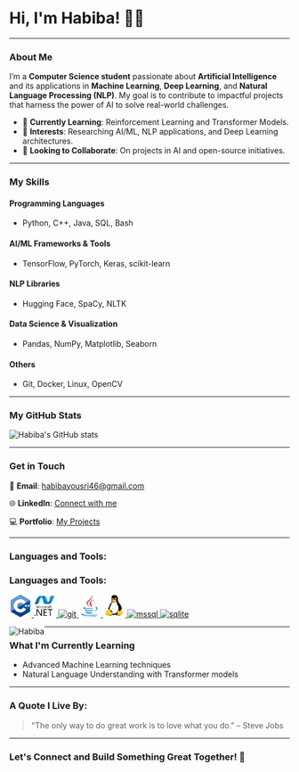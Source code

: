 # Hi, I'm Habiba! 👩‍💻

---

### About Me

I’m a **Computer Science student** passionate about **Artificial Intelligence** and its applications in **Machine Learning**, **Deep Learning**, and **Natural Language Processing (NLP)**. My goal is to contribute to impactful projects that harness the power of AI to solve real-world challenges.

- 🌱 **Currently Learning**: Reinforcement Learning and Transformer Models.
- 🧠 **Interests**: Researching AI/ML, NLP applications, and Deep Learning architectures.
- 🎯 **Looking to Collaborate**: On projects in AI and open-source initiatives.

---

### My Skills

#### Programming Languages
- Python, C++, Java, SQL, Bash

#### AI/ML Frameworks & Tools
- TensorFlow, PyTorch, Keras, scikit-learn

#### NLP Libraries
- Hugging Face, SpaCy, NLTK

#### Data Science & Visualization
- Pandas, NumPy, Matplotlib, Seaborn

#### Others
- Git, Docker, Linux, OpenCV

---

### My GitHub Stats

![Habiba's GitHub stats](https://github-readme-stats.vercel.app/api?username=Habiba&show_icons=true&theme=graywhite)

---

### Get in Touch

📧 **Email**: habibayousri46@gmail.com

🌐 **LinkedIn**: [Connect with me](https://www.linkedin.com/in/habiba-yousri/)

💻 **Portfolio**: [My Projects](https://github.com/Habiba?tab=repositories)

---

### Languages and Tools:

<h3 align="left">Languages and Tools:</h3>
<p align="left">
  <a href="https://www.w3schools.com/cpp/" target="_blank" rel="noreferrer"> 
    <img src="https://raw.githubusercontent.com/devicons/devicon/master/icons/cplusplus/cplusplus-original.svg" alt="cplusplus" width="40" height="40"/> 
  </a> 
  <a href="https://dotnet.microsoft.com/" target="_blank" rel="noreferrer">
    <img src="https://raw.githubusercontent.com/devicons/devicon/master/icons/dot-net/dot-net-original-wordmark.svg" alt="dotnet" width="40" height="40"/>
  </a>
  <a href="https://git-scm.com/" target="_blank" rel="noreferrer"> 
    <img src="https://www.vectorlogo.zone/logos/git-scm/git-scm-icon.svg" alt="git" width="40" height="40"/>
  </a>
  <a href="https://www.java.com" target="_blank" rel="noreferrer"> 
    <img src="https://raw.githubusercontent.com/devicons/devicon/master/icons/java/java-original.svg" alt="java" width="40" height="40"/>
  </a>
  <a href="https://www.linux.org/" target="_blank" rel="noreferrer"> 
    <img src="https://raw.githubusercontent.com/devicons/devicon/master/icons/linux/linux-original.svg" alt="linux" width="40" height="40"/>
  </a>
  <a href="https://www.microsoft.com/en-us/sql-server" target="_blank" rel="noreferrer"> 
    <img src="https://www.svgrepo.com/show/303229/microsoft-sql-server-logo.svg" alt="mssql" width="40" height="40"/>
  </a>
  <a href="https://www.sqlite.org/" target="_blank" rel="noreferrer"> 
    <img src="https://www.vectorlogo.zone/logos/sqlite/sqlite-icon.svg" alt="sqlite" width="40" height="40"/>
  </a>
</p>

<p>
  <img align="left" src="https://github-readme-stats.vercel.app/api/top-langs?username=Habiba&show_icons=true&locale=en&layout=compact" alt="Habiba" />
</p>

---

### What I'm Currently Learning

- Advanced Machine Learning techniques 
- Natural Language Understanding with Transformer models

---

### A Quote I Live By:

> "The only way to do great work is to love what you do." – Steve Jobs

---

### Let's Connect and Build Something Great Together! 🚀
